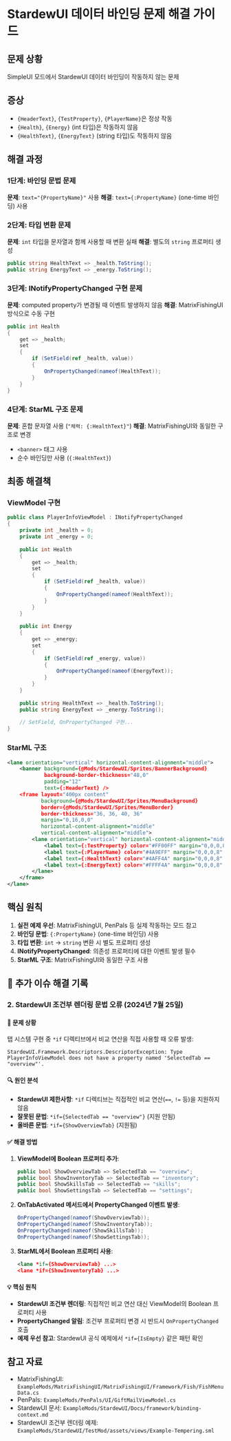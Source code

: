 # StardewUI 데이터 바인딩 문제 해결 가이드

## 문제 상황
SimpleUI 모드에서 StardewUI 데이터 바인딩이 작동하지 않는 문제

## 증상
- `{HeaderText}`, `{TestProperty}`, `{PlayerName}`은 정상 작동
- `{Health}`, `{Energy}` (int 타입)은 작동하지 않음
- `{HealthText}`, `{EnergyText}` (string 타입)도 작동하지 않음

## 해결 과정

### 1단계: 바인딩 문법 문제
**문제**: `text="{PropertyName}"` 사용
**해결**: `text={:PropertyName}` (one-time 바인딩) 사용

### 2단계: 타입 변환 문제
**문제**: `int` 타입을 문자열과 함께 사용할 때 변환 실패
**해결**: 별도의 `string` 프로퍼티 생성
```csharp
public string HealthText => _health.ToString();
public string EnergyText => _energy.ToString();
```

### 3단계: INotifyPropertyChanged 구현 문제
**문제**: computed property가 변경될 때 이벤트 발생하지 않음
**해결**: MatrixFishingUI 방식으로 수동 구현
```csharp
public int Health 
{ 
    get => _health; 
    set 
    { 
        if (SetField(ref _health, value))
        {
            OnPropertyChanged(nameof(HealthText));
        }
    } 
}
```

### 4단계: StarML 구조 문제
**문제**: 혼합 문자열 사용 (`"체력: {:HealthText}"`)
**해결**: MatrixFishingUI와 동일한 구조로 변경
- `<banner>` 태그 사용
- 순수 바인딩만 사용 (`{:HealthText}`)

## 최종 해결책

### ViewModel 구현
```csharp
public class PlayerInfoViewModel : INotifyPropertyChanged
{
    private int _health = 0;
    private int _energy = 0;
    
    public int Health 
    { 
        get => _health; 
        set 
        { 
            if (SetField(ref _health, value))
            {
                OnPropertyChanged(nameof(HealthText));
            }
        } 
    }
    
    public int Energy 
    { 
        get => _energy; 
        set 
        { 
            if (SetField(ref _energy, value))
            {
                OnPropertyChanged(nameof(EnergyText));
            }
        } 
    }
    
    public string HealthText => _health.ToString();
    public string EnergyText => _energy.ToString();
    
    // SetField, OnPropertyChanged 구현...
}
```

### StarML 구조
```xml
<lane orientation="vertical" horizontal-content-alignment="middle">
    <banner background={@Mods/StardewUI/Sprites/BannerBackground} 
            background-border-thickness="48,0" 
            padding="12" 
            text={:HeaderText} />
    <frame layout="400px content" 
           background={@Mods/StardewUI/Sprites/MenuBackground}
           border={@Mods/StardewUI/Sprites/MenuBorder}
           border-thickness="36, 36, 40, 36"
           margin="0,16,0,0"
           horizontal-content-alignment="middle" 
           vertical-content-alignment="middle">
        <lane orientation="vertical" horizontal-content-alignment="middle">
            <label text={:TestProperty} color="#FF00FF" margin="0,0,0,8" />
            <label text={:PlayerName} color="#4A9EFF" margin="0,0,0,8" />
            <label text={:HealthText} color="#4AFF4A" margin="0,0,0,8" />
            <label text={:EnergyText} color="#FFFF4A" margin="0,0,0,8" />
        </lane>
    </frame>
</lane>
```

## 핵심 원칙

1. **실전 예제 우선**: MatrixFishingUI, PenPals 등 실제 작동하는 모드 참고
2. **바인딩 문법**: `{:PropertyName}` (one-time 바인딩) 사용
3. **타입 변환**: `int` → `string` 변환 시 별도 프로퍼티 생성
4. **INotifyPropertyChanged**: 의존성 프로퍼티에 대한 이벤트 발생 필수
5. **StarML 구조**: MatrixFishingUI와 동일한 구조 사용

## 📅 추가 이슈 해결 기록

### 2. StardewUI 조건부 렌더링 문법 오류 (2024년 7월 25일)

#### 🚨 문제 상황
탭 시스템 구현 중 `*if` 디렉티브에서 비교 연산을 직접 사용할 때 오류 발생:
```
StardewUI.Framework.Descriptors.DescriptorException: Type PlayerInfoViewModel does not have a property named 'SelectedTab == "overview"'.
```

#### 🔍 원인 분석
- **StardewUI 제한사항**: `*if` 디렉티브는 직접적인 비교 연산(`==`, `!=` 등)을 지원하지 않음
- **잘못된 문법**: `*if={SelectedTab == "overview"}` (지원 안됨)
- **올바른 문법**: `*if={ShowOverviewTab}` (지원됨)

#### ✅ 해결 방법
1. **ViewModel에 Boolean 프로퍼티 추가**:
   ```csharp
   public bool ShowOverviewTab => SelectedTab == "overview";
   public bool ShowInventoryTab => SelectedTab == "inventory";
   public bool ShowSkillsTab => SelectedTab == "skills";
   public bool ShowSettingsTab => SelectedTab == "settings";
   ```

2. **OnTabActivated 메서드에서 PropertyChanged 이벤트 발생**:
   ```csharp
   OnPropertyChanged(nameof(ShowOverviewTab));
   OnPropertyChanged(nameof(ShowInventoryTab));
   OnPropertyChanged(nameof(ShowSkillsTab));
   OnPropertyChanged(nameof(ShowSettingsTab));
   ```

3. **StarML에서 Boolean 프로퍼티 사용**:
   ```xml
   <lane *if={ShowOverviewTab} ...>
   <lane *if={ShowInventoryTab} ...>
   ```

#### 💡 핵심 원칙
- **StardewUI 조건부 렌더링**: 직접적인 비교 연산 대신 ViewModel의 Boolean 프로퍼티 사용
- **PropertyChanged 알림**: 조건부 프로퍼티 변경 시 반드시 `OnPropertyChanged` 호출
- **예제 우선 참고**: StardewUI 공식 예제에서 `*if={IsEmpty}` 같은 패턴 확인

## 참고 자료
- MatrixFishingUI: `ExampleMods/MatrixFishingUI/MatrixFishingUI/Framework/Fish/FishMenuData.cs`
- PenPals: `ExampleMods/PenPals/UI/GiftMailViewModel.cs`
- StardewUI 문서: `ExampleMods/StardewUI/Docs/framework/binding-context.md`
- StardewUI 조건부 렌더링 예제: `ExampleMods/StardewUI/TestMod/assets/views/Example-Tempering.sml`
